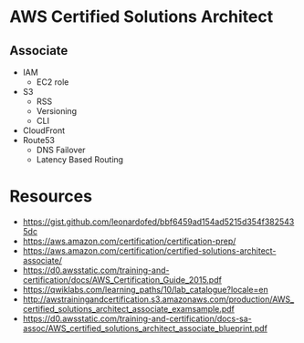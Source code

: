 # AWS Certified Solutions Architect

## Associate
- IAM
  - EC2 role
- S3
  - RSS
  - Versioning
  - CLI
- CloudFront
- Route53
  - DNS Failover
  - Latency Based Routing

# Resources
 - https://gist.github.com/leonardofed/bbf6459ad154ad5215d354f3825435dc
 - https://aws.amazon.com/certification/certification-prep/
 - https://aws.amazon.com/certification/certified-solutions-architect-associate/
 - https://d0.awsstatic.com/training-and-certification/docs/AWS_Certification_Guide_2015.pdf
 - https://qwiklabs.com/learning_paths/10/lab_catalogue?locale=en
 - http://awstrainingandcertification.s3.amazonaws.com/production/AWS_certified_solutions_architect_associate_examsample.pdf
 - https://d0.awsstatic.com/training-and-certification/docs-sa-assoc/AWS_certified_solutions_architect_associate_blueprint.pdf
